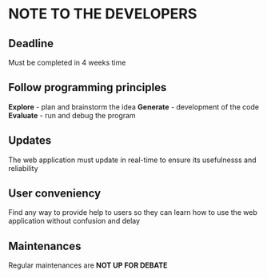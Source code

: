 # NOTE TO THE DEVELOPERS
## Deadline
Must be completed in 4 weeks time

## Follow programming principles
**Explore** - plan and brainstorm the idea
**Generate** - development of the code
**Evaluate** - run and debug the program

## Updates
The web application must update in real-time to ensure its usefulnesss and reliability

## User conveniency
Find any way to provide help to users so they can learn how to use the web application without confusion and delay

## Maintenances
Regular maintenances are **NOT UP FOR DEBATE**

